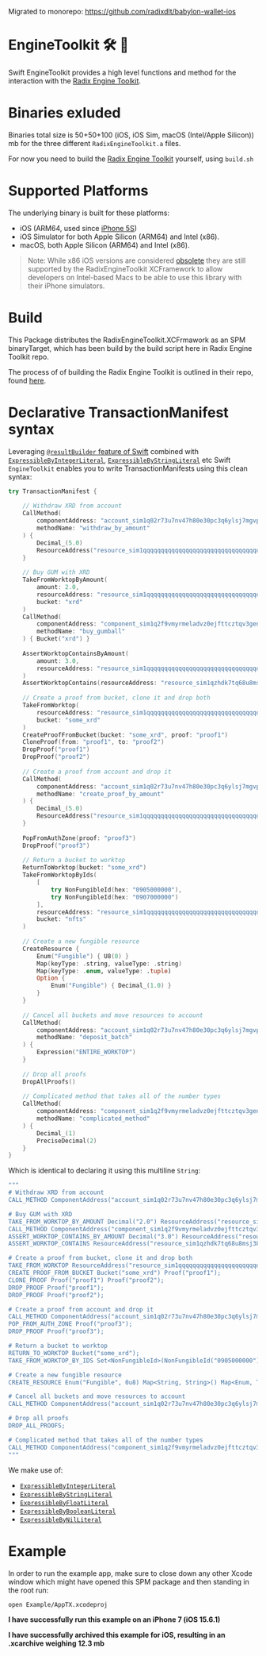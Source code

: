 Migrated to monorepo: https://github.com/radixdlt/babylon-wallet-ios

# EngineToolkit 🛠 🧰

Swift EngineToolkit provides a high level functions and method for the interaction with the [Radix Engine Toolkit][ret].

# Binaries exluded
Binaries total size is 50+50+100 (iOS, iOS Sim, macOS (Intel/Apple Silicon)) mb for the three different `RadixEngineToolkit.a` files.

For now you need to build the [Radix Engine Toolkit][ret] yourself, using `build.sh`

# Supported Platforms
The underlying binary is built for these platforms:
* iOS (ARM64, used since [iPhone 5S][iphonearchs])
* iOS Simulator for both Apple Silicon (ARM64) and Intel (x86).
* macOS, both Apple Silicon (ARM64) and Intel (x86).

> Note: While x86 iOS versions are considered [obsolete][iphonearchs] they are still supported by the RadixEngineToolkit XCFramework to allow developers on Intel-based Macs to be able to use this library with their iPhone simulators.

# Build

This Package distributes the RadixEngineToolkit.XCFrmawork as an SPM binaryTarget, which has been build by the build script here in Radix Engine Toolkit repo.

The process of of building the Radix Engine Toolkit is outlined in their repo, found [here](https://github.com/radixdlt/radix-engine-toolkit).

# Declarative TransactionManifest syntax
Leveraging [`@resultBuilder` feature of Swift][resbuilder] combined with [`ExpressibleByIntegerLiteral`][expintlit], [`ExpressibleByStringLiteral`][expstrlit] etc Swift `EngineToolkit` enables you to write TransactionManifests using this clean syntax:

```swift
try TransactionManifest {
    
    // Withdraw XRD from account
    CallMethod(
        componentAddress: "account_sim1q02r73u7nv47h80e30pc3q6ylsj7mgvparm3pnsm780qgsy064",
        methodName: "withdraw_by_amount"
    ) {
        Decimal_(5.0)
        ResourceAddress("resource_sim1qqqqqqqqqqqqqqqqqqqqqqqqqqqqqqqqqqqqqqqqqqzqu57yag")
    }
    
    // Buy GUM with XRD
    TakeFromWorktopByAmount(
        amount: 2.0,
        resourceAddress: "resource_sim1qqqqqqqqqqqqqqqqqqqqqqqqqqqqqqqqqqqqqqqqqqzqu57yag",
        bucket: "xrd"
    )
    CallMethod(
        componentAddress: "component_sim1q2f9vmyrmeladvz0ejfttcztqv3genlsgpu9vue83mcs835hum",
        methodName: "buy_gumball"
    ) { Bucket("xrd") }
    
    AssertWorktopContainsByAmount(
        amount: 3.0,
        resourceAddress: "resource_sim1qqqqqqqqqqqqqqqqqqqqqqqqqqqqqqqqqqqqqqqqqqzqu57yag"
    )
    AssertWorktopContains(resourceAddress: "resource_sim1qzhdk7tq68u8msj38r6v6yqa5myc64ejx3ud20zlh9gseqtux6")
    
    // Create a proof from bucket, clone it and drop both
    TakeFromWorktop(
        resourceAddress: "resource_sim1qqqqqqqqqqqqqqqqqqqqqqqqqqqqqqqqqqqqqqqqqqzqu57yag",
        bucket: "some_xrd"
    )
    CreateProofFromBucket(bucket: "some_xrd", proof: "proof1")
    CloneProof(from: "proof1", to: "proof2")
    DropProof("proof1")
    DropProof("proof2")
    
    // Create a proof from account and drop it
    CallMethod(
        componentAddress: "account_sim1q02r73u7nv47h80e30pc3q6ylsj7mgvparm3pnsm780qgsy064",
        methodName: "create_proof_by_amount"
    ) {
        Decimal_(5.0)
        ResourceAddress("resource_sim1qqqqqqqqqqqqqqqqqqqqqqqqqqqqqqqqqqqqqqqqqqzqu57yag")
    }
    
    PopFromAuthZone(proof: "proof3")
    DropProof("proof3")
    
    // Return a bucket to worktop
    ReturnToWorktop(bucket: "some_xrd")
    TakeFromWorktopByIds(
        [
            try NonFungibleId(hex: "0905000000"),
            try NonFungibleId(hex: "0907000000")
        ],
        resourceAddress: "resource_sim1qqqqqqqqqqqqqqqqqqqqqqqqqqqqqqqqqqqqqqqqqqzqu57yag",
        bucket: "nfts"
    )
    
    // Create a new fungible resource
    CreateResource {
        Enum("Fungible") { U8(0) }
        Map(keyType: .string, valueType: .string)
        Map(keyType: .enum, valueType: .tuple)
        Option {
            Enum("Fungible") { Decimal_(1.0) }
        }
    }
    
    // Cancel all buckets and move resources to account
    CallMethod(
        componentAddress: "account_sim1q02r73u7nv47h80e30pc3q6ylsj7mgvparm3pnsm780qgsy064",
        methodName: "deposit_batch"
    ) {
        Expression("ENTIRE_WORKTOP")
    }
    
    // Drop all proofs
    DropAllProofs()
    
    // Complicated method that takes all of the number types
    CallMethod(
        componentAddress: "component_sim1q2f9vmyrmeladvz0ejfttcztqv3genlsgpu9vue83mcs835hum",
        methodName: "complicated_method"
    ) {
        Decimal_(1)
        PreciseDecimal(2)
    }
}
```

Which is identical to declaring it using this multiline `String`:

```swift
"""
# Withdraw XRD from account
CALL_METHOD ComponentAddress("account_sim1q02r73u7nv47h80e30pc3q6ylsj7mgvparm3pnsm780qgsy064") "withdraw_by_amount" Decimal("5.0") ResourceAddress("resource_sim1qqqqqqqqqqqqqqqqqqqqqqqqqqqqqqqqqqqqqqqqqqzqu57yag");

# Buy GUM with XRD
TAKE_FROM_WORKTOP_BY_AMOUNT Decimal("2.0") ResourceAddress("resource_sim1qqqqqqqqqqqqqqqqqqqqqqqqqqqqqqqqqqqqqqqqqqzqu57yag") Bucket("xrd");
CALL_METHOD ComponentAddress("component_sim1q2f9vmyrmeladvz0ejfttcztqv3genlsgpu9vue83mcs835hum") "buy_gumball" Bucket("xrd");
ASSERT_WORKTOP_CONTAINS_BY_AMOUNT Decimal("3.0") ResourceAddress("resource_sim1qqqqqqqqqqqqqqqqqqqqqqqqqqqqqqqqqqqqqqqqqqzqu57yag");
ASSERT_WORKTOP_CONTAINS ResourceAddress("resource_sim1qzhdk7tq68u8msj38r6v6yqa5myc64ejx3ud20zlh9gseqtux6");

# Create a proof from bucket, clone it and drop both
TAKE_FROM_WORKTOP ResourceAddress("resource_sim1qqqqqqqqqqqqqqqqqqqqqqqqqqqqqqqqqqqqqqqqqqzqu57yag") Bucket("some_xrd");
CREATE_PROOF_FROM_BUCKET Bucket("some_xrd") Proof("proof1");
CLONE_PROOF Proof("proof1") Proof("proof2");
DROP_PROOF Proof("proof1");
DROP_PROOF Proof("proof2");

# Create a proof from account and drop it
CALL_METHOD ComponentAddress("account_sim1q02r73u7nv47h80e30pc3q6ylsj7mgvparm3pnsm780qgsy064") "create_proof_by_amount" Decimal("5.0") ResourceAddress("resource_sim1qqqqqqqqqqqqqqqqqqqqqqqqqqqqqqqqqqqqqqqqqqzqu57yag");
POP_FROM_AUTH_ZONE Proof("proof3");
DROP_PROOF Proof("proof3");

# Return a bucket to worktop
RETURN_TO_WORKTOP Bucket("some_xrd");
TAKE_FROM_WORKTOP_BY_IDS Set<NonFungibleId>(NonFungibleId("0905000000"), NonFungibleId("0907000000")) ResourceAddress("resource_sim1qqqqqqqqqqqqqqqqqqqqqqqqqqqqqqqqqqqqqqqqqqzqu57yag") Bucket("nfts");

# Create a new fungible resource
CREATE_RESOURCE Enum("Fungible", 0u8) Map<String, String>() Map<Enum, Tuple>() Some(Enum("Fungible", Decimal("1.0")));

# Cancel all buckets and move resources to account
CALL_METHOD ComponentAddress("account_sim1q02r73u7nv47h80e30pc3q6ylsj7mgvparm3pnsm780qgsy064") "deposit_batch" Expression("ENTIRE_WORKTOP");

# Drop all proofs
DROP_ALL_PROOFS;

# Complicated method that takes all of the number types
CALL_METHOD ComponentAddress("component_sim1q2f9vmyrmeladvz0ejfttcztqv3genlsgpu9vue83mcs835hum") "complicated_method" Decimal("1") PreciseDecimal("2");
"""
```

We make use of:
* [`ExpressibleByIntegerLiteral`][expintlit]
* [`ExpressibleByStringLiteral`][expstrlit]
* [`ExpressibleByFloatLiteral`][expfloatlit]
* [`ExpressibleByBooleanLiteral`][expboollit] 
* [`ExpressibleByNilLiteral`][expnillit] 

# Example
In order to run the example app, make sure to close down any other Xcode window which might have opened this SPM package and then standing in the root run:

```sh
open Example/AppTX.xcodeproj
```

**I have successfully run this example on an iPhone 7 (iOS 15.6.1)**

**I have successfully archived this example for iOS, resulting in an .xcarchive weighing 12.3 mb**

[ret]: https://github.com/radixdlt/radix-engine-toolkit
[iphonearchs]: https://docs.elementscompiler.com/Platforms/Cocoa/CpuArchitectures/
[resbuilder]: https://github.com/apple/swift-evolution/blob/main/proposals/0289-result-builders.md
[expstrlit]: https://developer.apple.com/documentation/swift/expressiblebystringliteral/
[expintlit]: https://developer.apple.com/documentation/swift/expressiblebyintegerliteral
[expfloatlit]: https://developer.apple.com/documentation/swift/expressiblebyfloatliteral
[expboollit]: https://developer.apple.com/documentation/swift/expressiblebybooleanliteral
[expnillit]: https://developer.apple.com/documentation/swift/expressiblebynilliteral
